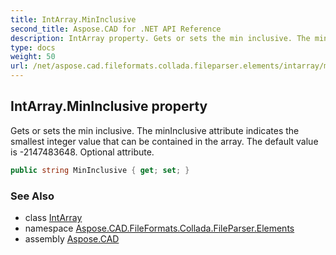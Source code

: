 ```yaml
---
title: IntArray.MinInclusive
second_title: Aspose.CAD for .NET API Reference
description: IntArray property. Gets or sets the min inclusive. The minInclusive attribute indicates the smallest integer value that can be contained in the array. The default value is 2147483648. Optional attribute
type: docs
weight: 50
url: /net/aspose.cad.fileformats.collada.fileparser.elements/intarray/mininclusive/
---
```

## IntArray.MinInclusive property

Gets or sets the min inclusive. The minInclusive attribute indicates the smallest integer value that can be contained in the array. The default value is -2147483648. Optional attribute.

```csharp
public string MinInclusive { get; set; }
```

### See Also

* class [IntArray](../)
* namespace [Aspose.CAD.FileFormats.Collada.FileParser.Elements](../../intarray/)
* assembly [Aspose.CAD](../../../)


